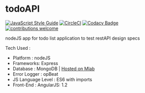 # todoAPI
[![JavaScript Style Guide](https://img.shields.io/badge/code_style-standard-brightgreen.svg)](https://standardjs.com)
[![CircleCI](https://circleci.com/gh/Semyonic/rest-api.svg?style=svg&circle-token=7717f6f59c05f73dc422fbfefc337c052e06ea06)](https://circleci.com/gh/Semyonic/rest-api)
[![Codacy Badge](https://api.codacy.com/project/badge/Grade/1aeca82331ae43abad1402f0a3e36f0f)](https://www.codacy.com?utm_source=github.com&amp;utm_medium=referral&amp;utm_content=Semyonic/rest-api&amp;utm_campaign=Badge_Grade)
[![contributions welcome](https://img.shields.io/badge/contributions-welcome-brightgreen.svg?style=flat)]()

nodeJS app for todo list application to test restAPI design specs

Tech Used :

* Platform  : nodeJS
* Frameworks: Express
* Database : MongoDB | [Hosted on Mlab](mlab.com/home)
* Error Logger : opBeat
* JS Language Level : ES6 with imports
* Front-End : AngularJS: 1.2